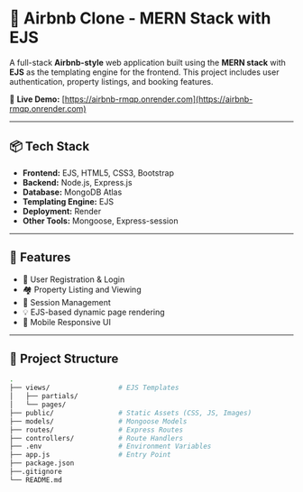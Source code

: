 # 🏡 Airbnb Clone - MERN Stack with EJS

A full-stack **Airbnb-style** web application built using the **MERN stack** with **EJS** as the templating engine for the frontend. This project includes user authentication, property listings, and booking features.

🔗 **Live Demo:** [https://airbnb-rmqp.onrender.com](https://airbnb-rmqp.onrender.com)

---

## 📦 Tech Stack

- **Frontend:** EJS, HTML5, CSS3, Bootstrap
- **Backend:** Node.js, Express.js
- **Database:** MongoDB Atlas
- **Templating Engine:** EJS
- **Deployment:** Render
- **Other Tools:** Mongoose, Express-session

---

## 🚀 Features

- 🔐 User Registration & Login
- 🏘️ Property Listing and Viewing
- 🧾 Session Management
- 💡 EJS-based dynamic page rendering
- 📱 Mobile Responsive UI

---

## 📁 Project Structure

```bash
.
├── views/                 # EJS Templates
│   ├── partials/
│   └── pages/
├── public/                # Static Assets (CSS, JS, Images)
├── models/                # Mongoose Models
├── routes/                # Express Routes
├── controllers/           # Route Handlers
├── .env                   # Environment Variables
├── app.js                 # Entry Point
├── package.json
├──.gitignore
└── README.md
